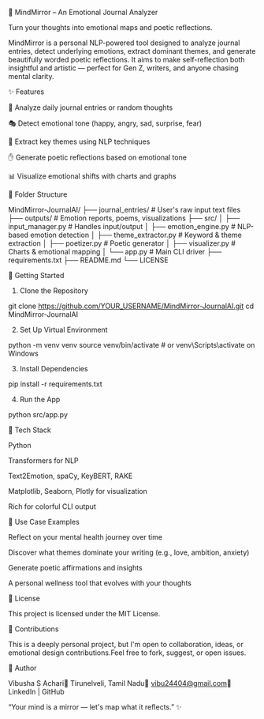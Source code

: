 🧠 MindMirror – An Emotional Journal Analyzer

Turn your thoughts into emotional maps and poetic reflections.

MindMirror is a personal NLP-powered tool designed to analyze journal entries, detect underlying emotions, extract dominant themes, and generate beautifully worded poetic reflections. It aims to make self-reflection both insightful and artistic — perfect for Gen Z, writers, and anyone chasing mental clarity.

✨ Features

📓 Analyze daily journal entries or random thoughts

🎭 Detect emotional tone (happy, angry, sad, surprise, fear)

🧠 Extract key themes using NLP techniques

✋️ Generate poetic reflections based on emotional tone

📊 Visualize emotional shifts with charts and graphs

🧱 Folder Structure

MindMirror-JournalAI/
├── journal_entries/         # User's raw input text files
├── outputs/                 # Emotion reports, poems, visualizations
├── src/
│   ├── input_manager.py     # Handles input/output
│   ├── emotion_engine.py    # NLP-based emotion detection
│   ├── theme_extractor.py   # Keyword & theme extraction
│   ├── poetizer.py          # Poetic generator
│   ├── visualizer.py        # Charts & emotional mapping
│   └── app.py               # Main CLI driver
├── requirements.txt
├── README.md
└── LICENSE

🚀 Getting Started

1. Clone the Repository

git clone https://github.com/YOUR_USERNAME/MindMirror-JournalAI.git
cd MindMirror-JournalAI

2. Set Up Virtual Environment

python -m venv venv
source venv/bin/activate  # or venv\Scripts\activate on Windows

3. Install Dependencies

pip install -r requirements.txt

4. Run the App

python src/app.py

🧠 Tech Stack

Python

Transformers for NLP

Text2Emotion, spaCy, KeyBERT, RAKE

Matplotlib, Seaborn, Plotly for visualization

Rich for colorful CLI output

📌 Use Case Examples

Reflect on your mental health journey over time

Discover what themes dominate your writing (e.g., love, ambition, anxiety)

Generate poetic affirmations and insights

A personal wellness tool that evolves with your thoughts

📄 License

This project is licensed under the MIT License.

🤝 Contributions

This is a deeply personal project, but I'm open to collaboration, ideas, or emotional design contributions.Feel free to fork, suggest, or open issues.

💌 Author

Vibusha S Achari📍 Tirunelveli, Tamil Nadu📩 vibu24404@gmail.com🔗 LinkedIn | GitHub

“Your mind is a mirror — let's map what it reflects.” ✨
